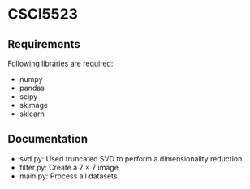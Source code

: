# CSCI5523

## Requirements
Following libraries are required:
* numpy
* pandas
* scipy
* skimage
* sklearn

## Documentation
* svd.py: Used truncated SVD to perform a dimensionality reduction
* filter.py: Create a 7 × 7 image
* main.py: Process all datasets
